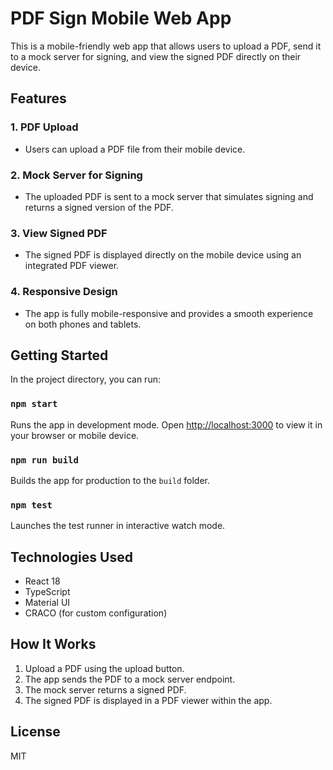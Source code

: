 
# PDF Sign Mobile Web App

This is a mobile-friendly web app that allows users to upload a PDF, send it to a mock server for signing, and view the signed PDF directly on their device.

## Features

### 1. PDF Upload
- Users can upload a PDF file from their mobile device.

### 2. Mock Server for Signing
- The uploaded PDF is sent to a mock server that simulates signing and returns a signed version of the PDF.

### 3. View Signed PDF
- The signed PDF is displayed directly on the mobile device using an integrated PDF viewer.

### 4. Responsive Design
- The app is fully mobile-responsive and provides a smooth experience on both phones and tablets.

## Getting Started

In the project directory, you can run:

### `npm start`
Runs the app in development mode. Open [http://localhost:3000](http://localhost:3000) to view it in your browser or mobile device.

### `npm run build`
Builds the app for production to the `build` folder.

### `npm test`
Launches the test runner in interactive watch mode.

## Technologies Used
- React 18
- TypeScript
- Material UI
- CRACO (for custom configuration)

## How It Works
1. Upload a PDF using the upload button.
2. The app sends the PDF to a mock server endpoint.
3. The mock server returns a signed PDF.
4. The signed PDF is displayed in a PDF viewer within the app.

## License
MIT
